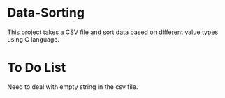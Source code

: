 # Data-Sorting
This project takes a CSV file and sort data based on different value types using C language.

# To Do List
Need to deal with empty string in the csv file.
